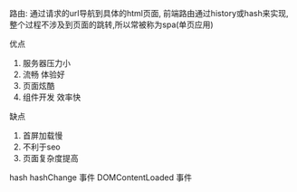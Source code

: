 路由: 通过请求的url导航到具体的html页面, 前端路由通过history或hash来实现,整个过程不涉及到页面的跳转,所以常被称为spa(单页应用)

优点
1. 服务器压力小
2. 流畅 体验好
3. 页面炫酷
4. 组件开发 效率快

缺点
1. 首屏加载慢
2. 不利于seo
3. 页面复杂度提高

hash
hashChange 事件
DOMContentLoaded 事件